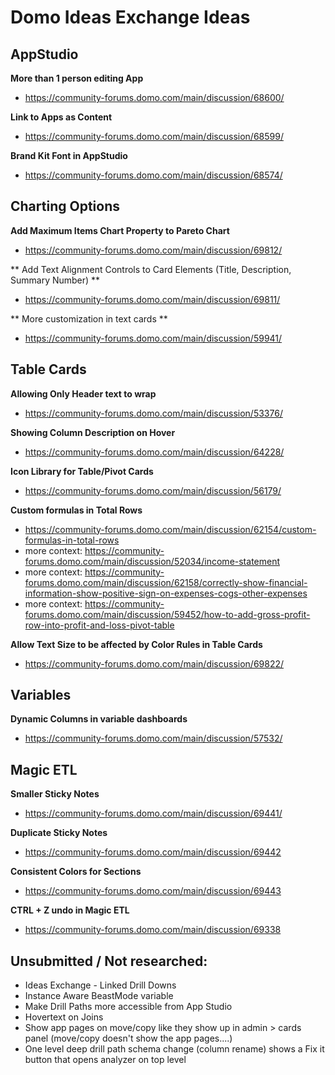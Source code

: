# Domo Ideas Exchange Ideas

## AppStudio
**More than 1 person editing App**
- https://community-forums.domo.com/main/discussion/68600/

**Link to Apps as Content**
- https://community-forums.domo.com/main/discussion/68599/

**Brand Kit Font in AppStudio**
- https://community-forums.domo.com/main/discussion/68574/

## Charting Options
**Add Maximum Items Chart Property to Pareto Chart**
- https://community-forums.domo.com/main/discussion/69812/

** Add Text Alignment Controls to Card Elements (Title, Description, Summary Number) **
- https://community-forums.domo.com/main/discussion/69811/

** More customization in text cards **
- https://community-forums.domo.com/main/discussion/59941/

## Table Cards
**Allowing Only Header text to wrap**
- https://community-forums.domo.com/main/discussion/53376/

**Showing Column Description on Hover**
- https://community-forums.domo.com/main/discussion/64228/

**Icon Library for Table/Pivot Cards**
- https://community-forums.domo.com/main/discussion/56179/

**Custom formulas in Total Rows**
- https://community-forums.domo.com/main/discussion/62154/custom-formulas-in-total-rows
- more context: https://community-forums.domo.com/main/discussion/52034/income-statement
- more context: https://community-forums.domo.com/main/discussion/62158/correctly-show-financial-information-show-positive-sign-on-expenses-cogs-other-expenses
- more context: https://community-forums.domo.com/main/discussion/59452/how-to-add-gross-profit-row-into-profit-and-loss-pivot-table

**Allow Text Size to be affected by Color Rules in Table Cards**
- https://community-forums.domo.com/main/discussion/69822/

## Variables
**Dynamic Columns in variable dashboards**
- https://community-forums.domo.com/main/discussion/57532/

## Magic ETL
**Smaller Sticky Notes**
- https://community-forums.domo.com/main/discussion/69441/

**Duplicate Sticky Notes**
- https://community-forums.domo.com/main/discussion/69442

**Consistent Colors for Sections**
- https://community-forums.domo.com/main/discussion/69443

**CTRL + Z undo in Magic ETL**
- https://community-forums.domo.com/main/discussion/69338

## Unsubmitted / Not researched:
- Ideas Exchange - Linked Drill Downs
- Instance Aware BeastMode variable
- Make Drill Paths more accessible from App Studio
- Hovertext on Joins 
- Show app pages on move/copy like they show up in admin > cards panel (move/copy doesn't show the app pages....)
- One level deep drill path schema change (column rename) shows a Fix it button that opens analyzer on top level
